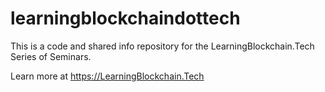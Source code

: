 # learningblockchaindottech

This is a code and shared info repository for the LearningBlockchain.Tech Series of Seminars.

Learn more at https://LearningBlockchain.Tech
